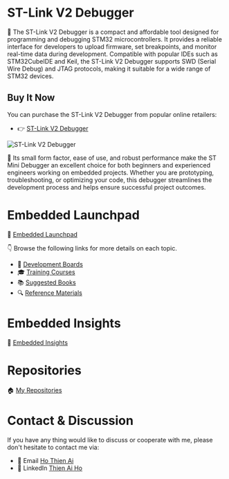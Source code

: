 # ST-Link V2 Debugger

🚀 The ST-Link V2 Debugger is a compact and affordable tool designed for programming and debugging STM32 microcontrollers. It provides a reliable interface for developers to upload firmware, set breakpoints, and monitor real-time data during development. Compatible with popular IDEs such as STM32CubeIDE and Keil, the ST-Link V2 Debugger supports SWD (Serial Wire Debug) and JTAG protocols, making it suitable for a wide range of STM32 devices.

## Buy It Now

You can purchase the ST-Link V2 Debugger from popular online retailers:

- 👉 [ST-Link V2 Debugger](https://s.shopee.vn/1qS5sNyeM0)

<!-- Images Placeholder -->
<img src="img/STM32F103C6x-Blue-Pill-Board.png" alt="ST-Link V2 Debugger"/>
<!-- Add more images as needed -->

🔑 Its small form factor, ease of use, and robust performance make the ST Mini Debugger an excellent choice for both beginners and experienced engineers working on embedded projects. Whether you are prototyping, troubleshooting, or optimizing your code, this debugger streamlines the development process and helps ensure successful project outcomes.

# Embedded Launchpad
🚀 [Embedded Launchpad](/)

👇 Browse the following links for more details on each topic.
- 🔨 [ Development Boards](/development-boards/)
- 🎓 [Training Courses](/training-courses/)
- 📚 [Suggested Books](/suggested-books/)
- 🔍 [Reference Materials](/referrence-materials/)

# Embedded Insights
🔑 [Embedded Insights](https://github.com/ai-ho/embedded-insights/tree/main)

# Repositories
🏠 [My Repositories](https://github.com/ai-ho)

# Contact & Discussion
If you have any thing would like to discuss or cooperate with me, please don't hesitate to contact me via:
- 📧 Email [Ho Thien Ai](mailto:thienaiho95@gmail.com)
- 💼 LinkedIn [Thien Ai Ho](https://www.linkedin.com/in/thien-ai-ho/)
